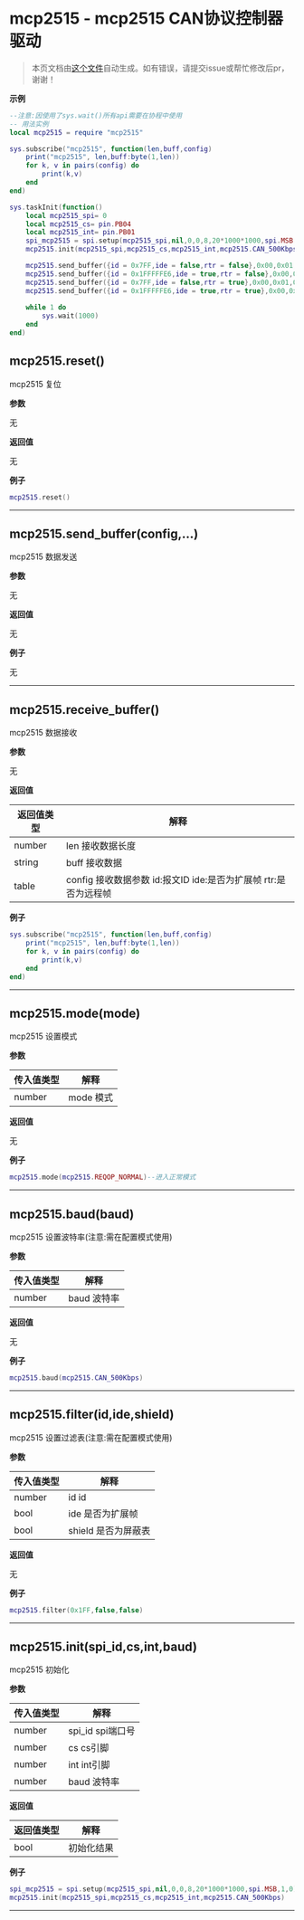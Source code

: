# mcp2515 - mcp2515 CAN协议控制器驱动

> 本页文档由[这个文件](https://gitee.com/openLuat/LuatOS/tree/master/luat/../script/libs/mcp2515/mcp2515.lua)自动生成。如有错误，请提交issue或帮忙修改后pr，谢谢！


**示例**

```lua
--注意:因使用了sys.wait()所有api需要在协程中使用
-- 用法实例
local mcp2515 = require "mcp2515"

sys.subscribe("mcp2515", function(len,buff,config)
    print("mcp2515", len,buff:byte(1,len))
    for k, v in pairs(config) do
        print(k,v)
    end
end)

sys.taskInit(function()
    local mcp2515_spi= 0
    local mcp2515_cs= pin.PB04
    local mcp2515_int= pin.PB01
    spi_mcp2515 = spi.setup(mcp2515_spi,nil,0,0,8,20*1000*1000,spi.MSB,1,0)
    mcp2515.init(mcp2515_spi,mcp2515_cs,mcp2515_int,mcp2515.CAN_500Kbps)

    mcp2515.send_buffer({id = 0x7FF,ide = false,rtr = false},0x00,0x01,0x02,0x03,0x04,0x05,0x06,0x07)--标准帧,数据帧
    mcp2515.send_buffer({id = 0x1FFFFFE6,ide = true,rtr = false},0x00,0x01,0x02,0x03,0x04,0x05,0x06,0x07)--扩展帧,数据帧
    mcp2515.send_buffer({id = 0x7FF,ide = false,rtr = true},0x00,0x01,0x02,0x03,0x04,0x05,0x06,0x07)--标准帧,远程帧
    mcp2515.send_buffer({id = 0x1FFFFFE6,ide = true,rtr = true},0x00,0x01,0x02,0x03,0x04,0x05,0x06,0x07)--扩展帧,远程帧
    
    while 1 do
        sys.wait(1000)
    end
end)

```

## mcp2515.reset()

mcp2515 复位

**参数**

无

**返回值**

无

**例子**

```lua
mcp2515.reset()

```

---

## mcp2515.send_buffer(config,...)

mcp2515 数据发送

**参数**

无

**返回值**

无

**例子**

无

---

## mcp2515.receive_buffer()

mcp2515 数据接收

**参数**

无

**返回值**

|返回值类型|解释|
|-|-|
|number|len 接收数据长度|
|string|buff 接收数据|
|table|config 接收数据参数 id:报文ID ide:是否为扩展帧 rtr:是否为远程帧|

**例子**

```lua
sys.subscribe("mcp2515", function(len,buff,config)
    print("mcp2515", len,buff:byte(1,len))
    for k, v in pairs(config) do
        print(k,v)
    end
end)

```

---

## mcp2515.mode(mode)

mcp2515 设置模式

**参数**

|传入值类型|解释|
|-|-|
|number|mode     模式|

**返回值**

无

**例子**

```lua
mcp2515.mode(mcp2515.REQOP_NORMAL)--进入正常模式

```

---

## mcp2515.baud(baud)

mcp2515 设置波特率(注意:需在配置模式使用)

**参数**

|传入值类型|解释|
|-|-|
|number|baud     波特率|

**返回值**

无

**例子**

```lua
mcp2515.baud(mcp2515.CAN_500Kbps)

```

---

## mcp2515.filter(id,ide,shield)

mcp2515 设置过滤表(注意:需在配置模式使用)

**参数**

|传入值类型|解释|
|-|-|
|number|id     id|
|bool|ide     是否为扩展帧|
|bool|shield     是否为屏蔽表|

**返回值**

无

**例子**

```lua
mcp2515.filter(0x1FF,false,false)

```

---

## mcp2515.init(spi_id,cs,int,baud)

mcp2515 初始化

**参数**

|传入值类型|解释|
|-|-|
|number|spi_id spi端口号|
|number|cs      cs引脚|
|number|int     int引脚|
|number|baud     波特率|

**返回值**

|返回值类型|解释|
|-|-|
|bool|初始化结果|

**例子**

```lua
spi_mcp2515 = spi.setup(mcp2515_spi,nil,0,0,8,20*1000*1000,spi.MSB,1,0)
mcp2515.init(mcp2515_spi,mcp2515_cs,mcp2515_int,mcp2515.CAN_500Kbps)

```

---

